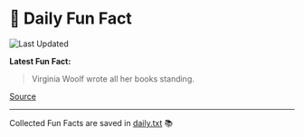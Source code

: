 # 🌟 Daily Fun Fact

![Last Updated](https://img.shields.io/badge/Last_Updated-2025_07_30-blue?style=flat-square)

**Latest Fun Fact:**

> Virginia Woolf wrote all her books standing.

[Source](http://www.djtech.net/humor/useless_facts.htm)

---

Collected Fun Facts are saved in [daily.txt](daily.txt) 📚
